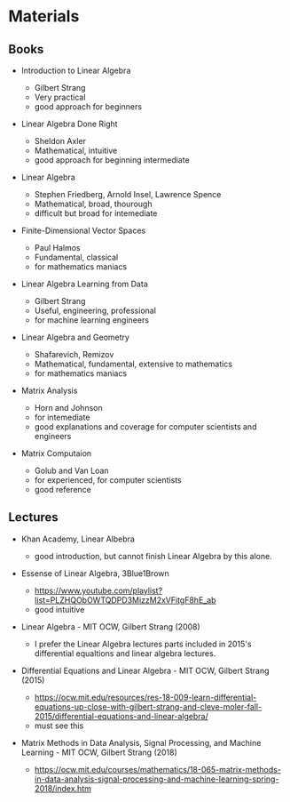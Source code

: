 # Materials

## Books

* Introduction to Linear Algebra
  - Gilbert Strang
  - Very practical
  - good approach for beginners
  
* Linear Algebra Done Right
  - Sheldon Axler
  - Mathematical, intuitive
  - good approach for beginning intermediate
  
* Linear Algebra
  - Stephen Friedberg, Arnold Insel, Lawrence Spence
  - Mathematical, broad, thourough 
  - difficult but broad for intemediate 
  
* Finite-Dimensional Vector Spaces 
  - Paul Halmos
  - Fundamental, classical
  - for mathematics maniacs
  
* Linear Algebra Learning from Data
  - Gilbert Strang
  - Useful, engineering, professional
  - for machine learning engineers
  
* Linear Algebra and Geometry
  - Shafarevich, Remizov
  - Mathematical, fundamental, extensive to mathematics
  - for mathematics maniacs
  
* Matrix Analysis
  - Horn and Johnson 
  - for intemediate
  - good explanations and coverage for computer scientists and engineers
  
* Matrix Computaion
  - Golub and Van Loan
  - for experienced, for computer scientists
  - good reference
  
## Lectures

* Khan Academy, Linear Albebra
  - good introduction, but cannot finish Linear Algebra by this alone.

* Essense of Linear Algebra, 3Blue1Brown
  - https://www.youtube.com/playlist?list=PLZHQObOWTQDPD3MizzM2xVFitgF8hE_ab
  - good intuitive
  
* Linear Algebra - MIT OCW, Gilbert Strang (2008)
  - I prefer the Linear Algebra lectures parts included in 2015's differential equaltions and linear algebra lectures.
  
* Differential Equations and Linear Algebra - MIT OCW, Gilbert Strang (2015)
  - https://ocw.mit.edu/resources/res-18-009-learn-differential-equations-up-close-with-gilbert-strang-and-cleve-moler-fall-2015/differential-equations-and-linear-algebra/
  - must see this
  
* Matrix Methods in Data Analysis, Signal Processing, and Machine Learning - MIT OCW, Gilbert Strang (2018)
  - https://ocw.mit.edu/courses/mathematics/18-065-matrix-methods-in-data-analysis-signal-processing-and-machine-learning-spring-2018/index.htm
